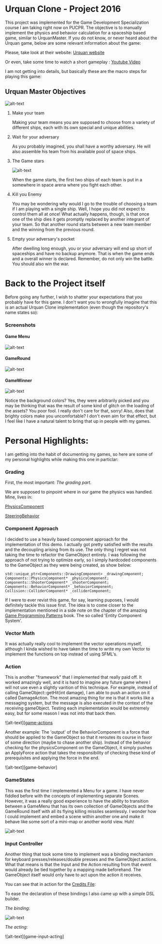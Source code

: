 # Urquan Clone - Project 2016

This project was implemented for the Game Development Specialization course I am taking right now on PUCPR. The objective is to manually implement the physics and behavior calculation for a spaceship based game, similar to UrquanMaster. 
If you do not know, or never heard about the Urquan game, below are some relevant information about the game:

Please, take look at their website:
[Urquan website](http://sc2.sourceforge.net/)

Or even, take some time to watch a short gameplay :
[Youtube Video](https://www.youtube.com/watch?v=o7_rm_l7WvI)

I am not getting into details, but basically these are the macro steps for playing this game:

## Urquan Master Objectives

![alt-text][urquan-menu]

1. Make your team
    
    Making your team means you are supposed to choose from a variety of different ships, each with its own special and unique abilities.

1. Wait for your adversary
    
    As you probably imagined, you shall have a worthy adversary. He will also assemble his team from his available pool of space ships.

1. The Game stars
    
    ![alt-text][urquan-game]
    
    When the game starts, the first two ships of each team is put in a somewhere in space arena where you fight each other. 

1. Kill you Enemy
    
   You may be wondering why would I go to the trouble of choosing a team if I am playing with a single ship. Well, I hope you did not expect to control them all at once!
   What actually happens, though, is that once one of the ship dies it gets promptly replaced by another integrant of your team. So that another round starts between a new team member and the winning from the previous round.

1. Empty your adversary's pocket
    
    After dwelling long enough, you or your adversary will end up short of spaceships and have no backup anymore. That is when the game ends and a overall winner is declared. Remember, do not only win the battle. You should also win the war.
    
# Back to the Project itself

Before going any further, I wish to shatter your expectations that you probably have for this game. I don't want you to wrongfully imagine that this is an actual Urquan Clone implementation (even though the repository's name states so):

### Screenshots

#### Game Menu
![alt-text][game-menu]
#### GameRound
![alt-text][game-round]
#### GameWinner
![alt-text][game-winner]

Notice the background colors? Yes, they were arbitrarily picked and you may be thinking that was the result of some kind of glitch on the loading of the assets? You poor fool. I really don't care for that, sorry!
Also, does that brighty colors make you uncomfortable? I don't even aim for that effect, but I feel like I have a natural talent to bring that up in people with my games.


# Personal Highlights:

I am getting into the habit of documenting my games, so here are some of my personal highlights while making this one in particlar:

### Grading

First, the most important: *The grading part*. 

We are supposed to pinpoint where in our game the physics was handled. Mine, lives in:

[PhysicsComponent](./UrQuanProject/UrQuanClone/src/sources/GameMachine/Components/PhysicsComponent.cpp)

[SteeringBehavior](./UrQuanProject/UrQuanClone/src/includes/GameMachine/GameObjects/Behaviors/SteeringBehavior.cpp)


### Component Approach

I decided to use a heavily based component approach for the implementation of this demo. I actually got pretty satisfied with the results and the decoupling arising from its use. The only thing I regret was not taking the time to refactor the GameObject entirely. I was following the approach of not trying to optimize early, so I simply hardcoded components to the GameObject as they were being created, as show below:

```
std::unique_ptr<Components::DrawingComponent> _drawingComponent;
Components::PhysicsComponent* _physicsComponent;
Components::ShooterComponent* _shooterComponent;
Components::BehaviorComponent* _behaviorComponent;
Collision::ColliderComponent* _colliderComponent;
```

If I were to ever revist this game, for say, learning puposes, I would definitely tackle this issue first. The idea is to come closer to the implementation mentioned in a side note on the chapter of the amazing [Game Programming Patterns](http://gameprogrammingpatterns.com/component.html) book. The so called 'Entity Component System'.


### Vector Math
It was actually really cool to implement the vector operations myself, although I kinda wished to have taken the time to write my own Vector to implement the functions on top instead of using SFML's.

### Action

This is another "framework" that I implemented that really paid off. It worked amazingly well, and it is hard to imagine any future game where I will not use even a slightly varition of this technique. For example, instead of calling GameObject::getHit(int damage), I am able to push an action on it called DamageAction. The most amazing thing for me is that it works like a messaging system, but the message is also executed in the context of the receiving gameObject. Testing each implementation would be extremely easy, but for some reason I was not into that back then.

![alt-text][[game-actions]

Another example: The 'output' of the BehaviorComponent is a force that should be applied to the GameObject so that it reroutes its course in favor of some direction (maybe to chase another ship). Instead of the behavior checking for the physicsComponent on the GameObject, it simply pushes an ApplyForce action that takes the responsibility of checking these kind of prerequisites and applying the force in the end.

![alt-text][game-behavior]

### GameStates

This was the first time I implemented a Menu for a game. I have never fiddled before with the concepts of implementing separate Scenes. However, it was a really good experience to have the ability to transition between a GameMenu that has its own collection of GameObjects and the GameRound itself with all its flying killing missiles seamlessly. I wonder how I could implement and embed a scene within another one and make it behave like some sort of a mini-map or another world view. Huh!

![alt-text][game-state]

### Input Controller

Another thing that took some time to implement was a binding mechanism for keyboard presses/releases/double presses and the GameObject actions. What that means is that the Input and the Action resulting from that event would already be tied together by a mapping made beforehand. The GameObject itself would only have to act upon the action it receives.

You can see that in action for the [Credits File](./UrQuanProject/UrQuanClone/src/sources/GameMachine/GameState/CreditsState.cpp):

To ease the declaration of these bindings I also came up with a simple DSL builder.

*The binding*:

![alt-text][game-input-binding]

*The acting*:

![alt-text][game-input-acting]



[urquan-menu]: https://github.com/lhcopetti/UrquanClone2016/blob/develop/DOC/UrquanMasters_Menu.PNG
[urquan-game]: https://github.com/lhcopetti/UrquanClone2016/blob/develop/DOC/UrquanMasters_Gameplay.PNG
[game-menu]: https://github.com/lhcopetti/UrquanClone2016/blob/develop/DOC/Clone_MainMenu.PNG
[game-round]: https://github.com/lhcopetti/UrquanClone2016/blob/develop/DOC/Clone_GameRound.png
[game-winner]: https://github.com/lhcopetti/UrquanClone2016/blob/develop/DOC/Clone_Credits.png

[game-actions]: https://github.com/lhcopetti/UrquanClone2016/blob/develop/DOC/Actions.PNG
[game-state]: 
[game-behavior]:
[game-input-binding]:
[game-input-acting]:
